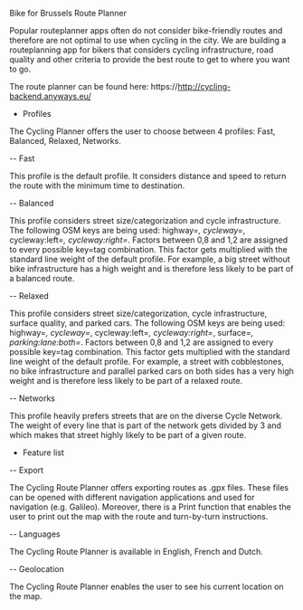 Bike for Brussels Route Planner

Popular routeplanner apps often do not consider bike-friendly routes and therefore are not optimal to use when cycling in the city. We are building a routeplanning app for bikers that considers cycling infrastructure, road quality and other criteria to provide the best route to get to where you want to go.

The route planner can be found here: https://http://cycling-backend.anyways.eu/


- Profiles

The Cycling Planner offers the user to choose between 4 profiles: Fast, Balanced, Relaxed, Networks.

-- Fast

This profile is the default profile. It considers distance and speed to return the route with the minimum time to destination.

-- Balanced

This profile considers street size/categorization and cycle infrastructure. The following OSM keys are being used: highway=*, cycleway=*, cycleway:left=*, cycleway:right=*. Factors between 0,8 and 1,2 are assigned to every possible key=tag combination. This factor gets multiplied with the standard line weight of the default profile. For example, a big street without bike infrastructure has a high weight and is therefore less likely to be part of a balanced route.

-- Relaxed

This profile considers street size/categorization, cycle infrastructure, surface quality, and parked cars. The following OSM keys are being used: highway=*, cycleway=*, cycleway:left=*, cycleway:right=*, surface=*, parking:lane:both=*. Factors between 0,8 and 1,2 are assigned to every possible key=tag combination. This factor gets multiplied with the standard line weight of the default profile. For example, a street with cobblestones, no bike infrastructure and parallel parked cars on both sides has a very high weight and is therefore less likely to be part of a relaxed route.

-- Networks

This profile heavily prefers streets that are on the diverse Cycle Network. The weight of every line that is part of the network gets divided by 3 and which makes that street highly likely to be part of a given route.


- Feature list

-- Export

The Cycling Route Planner offers exporting routes as .gpx files. These files can be opened with different navigation applications and used for navigation (e.g. Galileo). Moreover, there is a Print function that enables the user to print out the map with the route and turn-by-turn instructions.

-- Languages

The Cycling Route Planner is available in English, French and Dutch.

-- Geolocation

The Cycling Route Planner enables the user to see his current location on the map.




